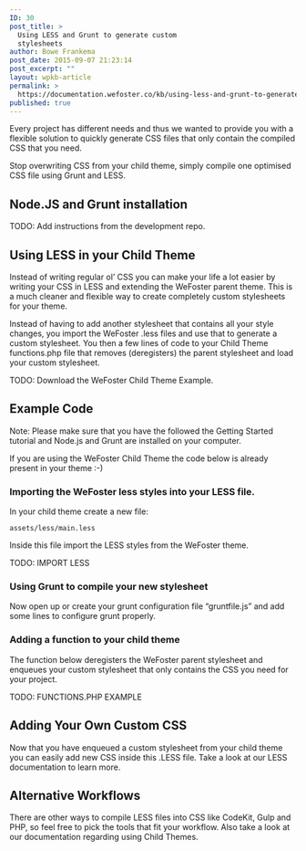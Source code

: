 ```yaml
---
ID: 30
post_title: >
  Using LESS and Grunt to generate custom
  stylesheets
author: Bowe Frankema
post_date: 2015-09-07 21:23:14
post_excerpt: ""
layout: wpkb-article
permalink: >
  https://documentation.wefoster.co/kb/using-less-and-grunt-to-generate-custom-stylesheets/
published: true
---
```

Every project has different needs and thus we wanted to provide you with a flexible solution to quickly generate CSS files that only contain the compiled CSS that you need.

Stop overwriting CSS from your child theme, simply compile one optimised CSS file using Grunt and LESS.

## Node.JS and Grunt installation

TODO: Add instructions from the development repo.

## Using LESS in your Child Theme

Instead of writing regular ol’ CSS you can make your life a lot easier by writing your CSS in LESS and extending the WeFoster parent theme. This is a much cleaner and flexible way to create completely custom stylesheets for your theme.

Instead of having to add another stylesheet that contains all your style changes, you import the WeFoster .less files and use that to generate a custom stylesheet. You then a few lines of code to your Child Theme functions.php file that removes (deregisters) the parent stylesheet and load your custom stylesheet.

TODO: Download the WeFoster Child Theme Example.

## Example Code

Note: Please make sure that you have the followed the Getting Started tutorial and Node.js and Grunt are installed on your computer.

If you are using the WeFoster Child Theme the code below is already present in your theme :-)

### Importing the WeFoster less styles into your LESS file.

In your child theme create a new file:

    assets/less/main.less
    

Inside this file import the LESS styles from the WeFoster theme.

TODO: IMPORT LESS

### Using Grunt to compile your new stylesheet

Now open up or create your grunt configuration file “gruntfile.js” and add some lines to configure grunt properly.

### Adding a function to your child theme

The function below deregisters the WeFoster parent stylesheet and enqueues your custom stylesheet that only contains the CSS you need for your project.

TODO: FUNCTIONS.PHP EXAMPLE

## Adding Your Own Custom CSS

Now that you have enqueued a custom stylesheet from your child theme you can easily add new CSS inside this .LESS file. Take a look at our LESS documentation to learn more.

## Alternative Workflows

There are other ways to compile LESS files into CSS like CodeKit, Gulp and PHP, so feel free to pick the tools that fit your workflow. Also take a look at our documentation regarding using Child Themes.